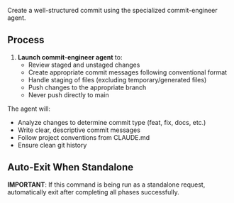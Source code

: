 Create a well-structured commit using the specialized commit-engineer agent.

## Process

1. **Launch commit-engineer agent** to:
   - Review staged and unstaged changes
   - Create appropriate commit messages following conventional format
   - Handle staging of files (excluding temporary/generated files)
   - Push changes to the appropriate branch
   - Never push directly to main

The agent will:
- Analyze changes to determine commit type (feat, fix, docs, etc.)
- Write clear, descriptive commit messages
- Follow project conventions from CLAUDE.md
- Ensure clean git history

## Auto-Exit When Standalone
**IMPORTANT**: If this command is being run as a standalone request, automatically exit after completing all phases successfully.